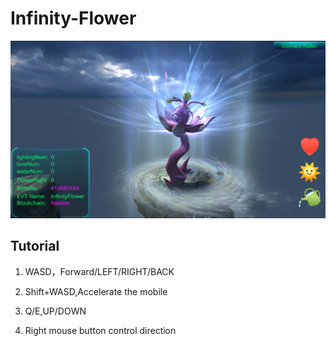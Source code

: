 # Infinity-Flower

![GitHub Logo](/REDMEPicture/show.png)

## Tutorial

1. WASD，Forward/LEFT/RIGHT/BACK

2. Shift+WASD,Accelerate the mobile

3. Q/E,UP/DOWN

4. Right mouse button control direction


